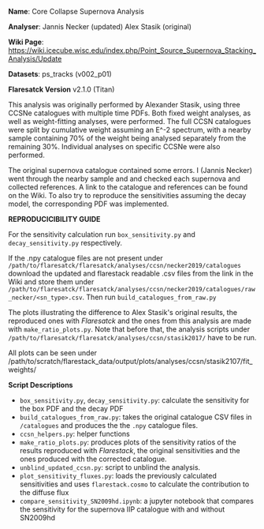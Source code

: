 **Name**: Core Collapse Supernova Analysis

**Analyser**: Jannis Necker (updated) Alex Stasik (original)

**Wiki Page**: https://wiki.icecube.wisc.edu/index.php/Point_Source_Supernova_Stacking_Analysis/Update

**Datasets**: ps_tracks (v002_p01)

**Flaresatck Version** v2.1.0 (Titan)


This analysis was originally performed by Alexander Stasik, using three CCSNe
catalogues with multiple time PDFs. Both fixed weight analyses, as
well as weight-fitting analyses, were performed. The full CCSN
catalogues were split by cumulative weight assuming an E^-2 spectrum,
with a nearby sample containing 70% of the weight being analysed
separately from the remaining 30%. Individual analyses on specific CCSNe were
also performed. 

The original supernova catalogue contained some errors. I (Jannis Necker) went through the nearby
sample and and checked each supernova and collected references. A link to the catalogue and 
references can be found on the Wiki. To also try to reproduce the sensitivities assuming the decay model, 
the corresponding PDF was implemented.


**REPRODUCICIBILITY GUIDE**

For the sensitivity calculation run `box_sensitivity.py` and `decay_sensitivity.py` respectively.

If the .npy catalogue files are not present under 
`/path/to/flaresatck/flaresatck/analyses/ccsn/necker2019/catalogues`
download the updated and flarestack readable .csv files from the link in the Wiki and store 
them under
`/path/to/flaresatck/flaresatck/analyses/ccsn/necker2019/catalogues/raw_necker/<sn_type>.csv`.
Then run `build_catalogues_from_raw.py`

The plots illustrating the difference to Alex Stasik's original results, 
the reproduced ones with _Flaresatck_ and the ones from this analysis 
are made with `make_ratio_plots.py`. Note that before that, the analysis scripts under 
`/path/to/flaresatck/flaresatck/analyses/ccsn/stasik2017/` have to be run.

All plots can be seen under 
/path/to/scratch/flarestack_data/output/plots/analyses/ccsn/stasik2107/fit_weights/


**Script Descriptions**

* `box_sensitivity.py`, `decay_sensitivity.py`: calculate the sensitivity for the box PDF and the decay PDF
* `build_catalogues_from_raw.py`: takes the original catalogue CSV files in `/catalogues` and produces the 
the `.npy` catalogue files.
* `ccsn_helpers.py`: helper functions
* `make_ratio_plots.py`: produces plots of the sensitivity ratios of the results reproduced with _Flarestack_, 
the original sensitivities and the ones produced with the corrected catalogue.
* `unblind_updated_ccsn.py`: script to unblind the analysis.
* `plot_sensitivity_fluxes.py`: loads the previously calculated sensitivities and uses `flarestack.cosmo` 
to calculate the contribution to the diffuse flux
* `compare_sensitivity_SN2009hd.ipynb`: a jupyter notebook that compares the sensitivity for the 
supernova IIP catalogue with and without SN2009hd